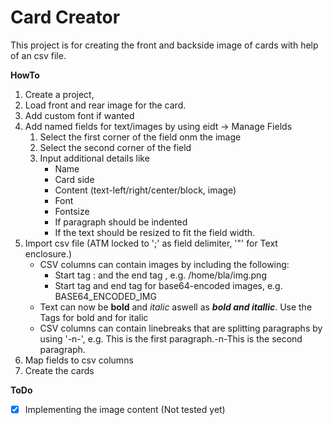 # Card Creator

This project is for creating the front and backside image of cards with help of an csv file.

**HowTo**

1. Create a project, 
2. Load front and rear image for the card.
3. Add custom font if wanted
4. Add named fields for text/images by using eidt -> Manage Fields
   1. Select the first corner of the field onm the image
   2. Select the second corner of the field
   3. Input additional details like 
      - Name
      - Card side
      - Content (text-left/right/center/block, image)
      - Font
      - Fontsize
      - If paragraph should be indented
      - If the text should be resized to fit the field width.
5. Import csv file (ATM locked to ';' as field delimiter, '"' for Text enclosure.)
   - CSV columns can contain images by including the following:
     - Start tag <img>: and the end tag </img>, e.g. <img>/home/bla/img.png</img>
     - Start tag <imgb> and end tag </imgb> for base64-encoded images, e.g. <imgb>BASE64_ENCODED_IMG</imgb>
   - Text can now be __bold__ and _italic_ aswell as **_bold and itallic_**. Use the Tags <b></b> for bold and <i></i> for italic
   - CSV columns can contain linebreaks that are splitting paragraphs by using '-n-', e.g. This is the first paragraph.-n-This is the second paragraph.
6. Map fields to csv columns
7. Create the cards

**ToDo**

- [x] Implementing the image content (Not tested yet)